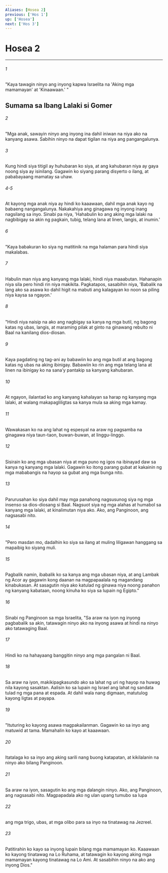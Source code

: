 ```yaml
---
Aliases: [Hosea 2]
previous: ['Hos 1']
up: ['Hosea']
next: ['Hos 3']
---
```

# Hosea 2

***

###### 1
"Kaya tawagin ninyo ang inyong kapwa Israelita na 'Aking mga mamamayan' at 'Kinaawaan.' " 

## Sumama sa Ibang Lalaki si Gomer 

###### 2
"Mga anak, sawayin ninyo ang inyong ina dahil iniwan na niya ako na kanyang asawa. Sabihin ninyo na dapat tigilan na niya ang pangangalunya. 

###### 3
Kung hindi siya titigil ay huhubaran ko siya, at ang kahubaran niya ay gaya noong siya ay isinilang. Gagawin ko siyang parang disyerto o ilang, at pababayaang mamatay sa uhaw.

###### 4-5
At kayong mga anak niya ay hindi ko kaaawaan, dahil mga anak kayo ng babaeng nangangalunya. Nakakahiya ang ginagawa ng inyong inang nagsilang sa inyo. Sinabi pa niya, 'Hahabulin ko ang aking mga lalaki na nagbibigay sa akin ng pagkain, tubig, telang lana at linen, langis, at inumin.' 

###### 6
"Kaya babakuran ko siya ng matitinik na mga halaman para hindi siya makalabas. 

###### 7
Habulin man niya ang kanyang mga lalaki, hindi niya maaabutan. Hahanapin niya sila pero hindi rin niya makikita. Pagkatapos, sasabihin niya, 'Babalik na lang ako sa asawa ko dahil higit na mabuti ang kalagayan ko noon sa piling niya kaysa sa ngayon.' 

###### 8
"Hindi niya naisip na ako ang nagbigay sa kanya ng mga butil, ng bagong katas ng ubas, langis, at maraming pilak at ginto na ginawang rebulto ni Baal na kanilang dios-diosan. 

###### 9
Kaya pagdating ng tag-ani ay babawiin ko ang mga butil at ang bagong katas ng ubas na aking ibinigay. Babawiin ko rin ang mga telang lana at linen na ibinigay ko na sanaʼy pantakip sa kanyang kahubaran. 

###### 10
At ngayon, ilalantad ko ang kanyang kahalayan sa harap ng kanyang mga lalaki, at walang makapagliligtas sa kanya mula sa aking mga kamay. 

###### 11
Wawakasan ko na ang lahat ng espesyal na araw ng pagsamba na ginagawa niya taun-taon, buwan-buwan, at linggu-linggo. 

###### 12
Sisirain ko ang mga ubasan niya at mga puno ng igos na ibinayad daw sa kanya ng kanyang mga lalaki. Gagawin ko itong parang gubat at kakainin ng mga mababangis na hayop sa gubat ang mga bunga nito. 

###### 13
Parurusahan ko siya dahil may mga panahong nagsusunog siya ng mga insenso sa dios-diosang si Baal. Nagsuot siya ng mga alahas at humabol sa kanyang mga lalaki, at kinalimutan niya ako. Ako, ang Panginoon, ang nagsasabi nito. 

###### 14
"Pero masdan mo, dadalhin ko siya sa ilang at muling liligawan hanggang sa mapaibig ko siyang muli. 

###### 15
Pagbalik namin, ibabalik ko sa kanya ang mga ubasan niya, at ang Lambak ng Acor ay gagawin kong daanan na magpapaalala ng magandang kinabukasan. At sasagutin niya ako katulad ng ginawa niya noong panahon ng kanyang kabataan, noong kinuha ko siya sa lupain ng Egipto." 

###### 16
Sinabi ng Panginoon sa mga Israelita, "Sa araw na iyon ng inyong pagbabalik sa akin, tatawagin ninyo ako na inyong asawa at hindi na ninyo ako tatawaging Baal. 

###### 17
Hindi ko na hahayaang banggitin ninyo ang mga pangalan ni Baal. 

###### 18
Sa araw na iyon, makikipagkasundo ako sa lahat ng uri ng hayop na huwag nila kayong sasaktan. Aalisin ko sa lupain ng Israel ang lahat ng sandata tulad ng mga pana at espada. At dahil wala nang digmaan, matutulog kayong ligtas at payapa. 

###### 19
"Ituturing ko kayong asawa magpakailanman. Gagawin ko sa inyo ang matuwid at tama. Mamahalin ko kayo at kaaawaan. 

###### 20
Itatalaga ko sa inyo ang aking sarili nang buong katapatan, at kikilalanin na ninyo ako bilang Panginoon. 

###### 21
Sa araw na iyon, sasagutin ko ang mga dalangin ninyo. Ako, ang Panginoon, ang nagsasabi nito. Magpapadala ako ng ulan upang tumubo sa lupa 

###### 22
ang mga trigo, ubas, at mga olibo para sa inyo na tinatawag na Jezreel. 

###### 23
Patitirahin ko kayo sa inyong lupain bilang mga mamamayan ko. Kaaawaan ko kayong tinatawag na Lo Ruhama, at tatawagin ko kayong aking mga mamamayan kayong tinatawag na Lo Ami. At sasabihin ninyo na ako ang inyong Dios."
